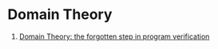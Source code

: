 # Domain Theory

1. [Domain Theory: the forgotten step in program verification](https://bertrandmeyer.com/2012/04/11/domain-theory-the-forgotten-step-in-program-verification/)

